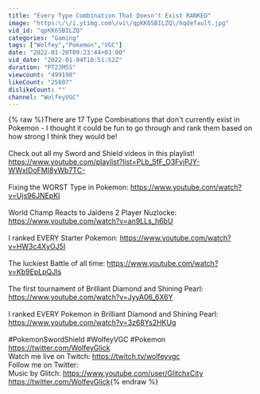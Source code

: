 ```yaml
---
title: "Every Type Combination That Doesn't Exist RANKED"
image: "https:\/\/i.ytimg.com\/vi\/qpKK6SBILZQ\/hqdefault.jpg"
vid_id: "qpKK6SBILZQ"
categories: "Gaming"
tags: ["Wolfey","Pokemon","VGC"]
date: "2022-01-20T09:23:44+03:00"
vid_date: "2022-01-04T18:51:52Z"
duration: "PT23M5S"
viewcount: "499198"
likeCount: "25807"
dislikeCount: ""
channel: "WolfeyVGC"
---
```

{% raw %}There are 17 Type Combinations that don't currently exist in Pokemon - I thought it could be fun to go through and rank them based on how strong I think they would be!<br /><br />Check out all my Sword and Shield videos in this playlist! <a rel="nofollow" target="blank" href="https://www.youtube.com/playlist?list=PLb_5fF_O3FvjPJY-WWxIDoFMI8yWb7TC-">https://www.youtube.com/playlist?list=PLb_5fF_O3FvjPJY-WWxIDoFMI8yWb7TC-</a><br /><br />Fixing the WORST Type in Pokemon: <a rel="nofollow" target="blank" href="https://www.youtube.com/watch?v=Ujs96JNEpKI">https://www.youtube.com/watch?v=Ujs96JNEpKI</a><br /><br />World Champ Reacts to Jaidens 2 Player Nuzlocke: <a rel="nofollow" target="blank" href="https://www.youtube.com/watch?v=an9LLs_h6bU">https://www.youtube.com/watch?v=an9LLs_h6bU</a><br /><br />I ranked EVERY Starter Pokemon: <a rel="nofollow" target="blank" href="https://www.youtube.com/watch?v=HW3c4XyOJ5I">https://www.youtube.com/watch?v=HW3c4XyOJ5I</a><br /><br />The luckiest Battle of all time: <a rel="nofollow" target="blank" href="https://www.youtube.com/watch?v=Kb9EpLpQJIs">https://www.youtube.com/watch?v=Kb9EpLpQJIs</a><br /><br />The first tournament of Brilliant Diamond and Shining Pearl: <a rel="nofollow" target="blank" href="https://www.youtube.com/watch?v=JyyA06_6X6Y">https://www.youtube.com/watch?v=JyyA06_6X6Y</a><br /><br />I ranked EVERY Pokemon in Brilliant Diamond and Shining Pearl: <a rel="nofollow" target="blank" href="https://www.youtube.com/watch?v=3z68Ys2HKUg">https://www.youtube.com/watch?v=3z68Ys2HKUg</a><br /><br />#PokemonSwordShield #WolfeyVGC #Pokemon<br /><a rel="nofollow" target="blank" href="https://twitter.com/WolfeyGlick">https://twitter.com/WolfeyGlick</a><br />Watch me live on Twitch: <a rel="nofollow" target="blank" href="https://twitch.tv/wolfeyvgc">https://twitch.tv/wolfeyvgc</a><br />Follow me on Twitter:<br />Music by Glitch: <a rel="nofollow" target="blank" href="https://www.youtube.com/user/GlitchxCity">https://www.youtube.com/user/GlitchxCity</a><br /><a rel="nofollow" target="blank" href="https://twitter.com/WolfeyGlick">https://twitter.com/WolfeyGlick</a>{% endraw %}
